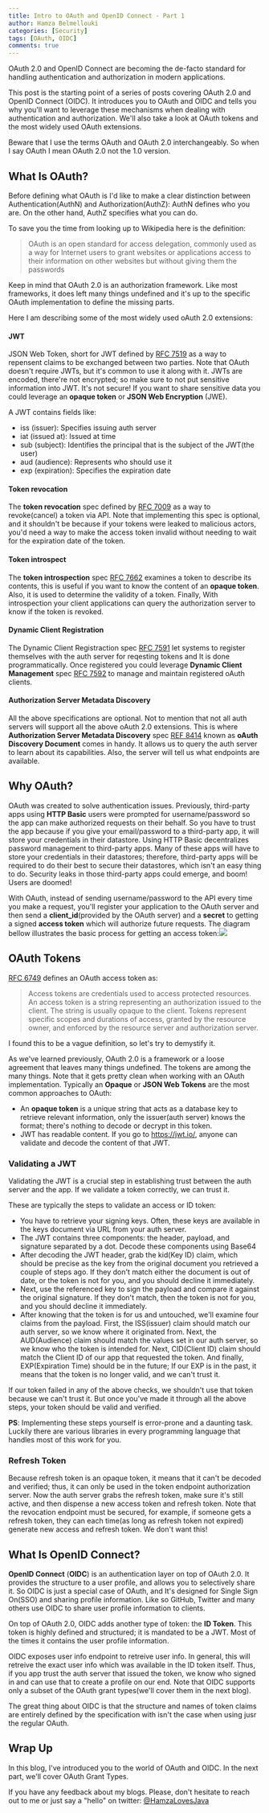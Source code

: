```yaml
---
title: Intro to OAuth and OpenID Connect - Part 1
author: Hamza Belmellouki
categories: [Security]
tags: [OAuth, OIDC]
comments: true
---
```


OAuth 2.0 and OpenID Connect are becoming the de-facto standard for handling authentication and authorization in modern applications.

This post is the starting point of a series of posts covering OAuth 2.0 and OpenID Connect (OIDC). It introduces you to OAuth and OIDC and tells you why you'll want to leverage these mechanisms when dealing with authentication and authorization. We'll also take a look at OAuth tokens and the most widely used OAuth extensions. 

Beware that I use the terms OAuth and OAuth 2.0 interchangeably. So when I say OAuth I mean OAuth 2.0 not the 1.0 version.

## What Is OAuth?

Before defining what OAuth is I'd like to make a clear distinction between Authentication(AuthN) and Authorization(AuthZ): AuthN defines who you are. On the other hand, AuthZ specifies what you can do.

To save you the time from looking up to Wikipedia here is the definition:

> OAuth is an open standard for access delegation, commonly used as a way for Internet users to grant websites or applications access to their information on other websites but without giving them the passwords

Keep in mind that OAuth 2.0 is an authorization framework. Like most frameworks, it does left many things undefined and it's up to the specific OAuth implementation to define the missing parts. 

Here I am describing some of the most widely used oAuth 2.0 extensions:

#### JWT

JSON Web Token, short for JWT defined by [RFC 7519](https://tools.ietf.org/html/rfc7519) as a way to repensent claims to be exchanged between two parties. Note that OAuth doesn't require JWTs, but it's common to use it along with it. JWTs are encoded,  there're not encrypted; so make sure to not put sensitive information into JWT. It's not secure! If you want to share sensitive data you could leverage an **opaque token** or **JSON Web Encryption** (JWE).

A JWT contains fields like:

* iss (issuer):  Specifies issuing auth server
* iat (issued at): Issued at time
* sub (subject): Identifies the principal that is the subject of the JWT(the user)
* aud (audience): Represents who should use it
* exp (expiration): Specifies the expiration date

#### Token revocation

The **token revocation** spec defined by [RFC 7009](https://tools.ietf.org/html/rfc7009) as a way to revoke(cancel) a token via API. Note that implementing this spec is optional, and it shouldn't be because if your tokens were leaked to malicious actors, you'd need a way to make the access token invalid without needing to wait for the expiration date of the token.

#### Token introspect

The **token introspection** spec [RFC 7662](https://tools.ietf.org/html/rfc7662) examines a token to describe its contents, this is useful if you want to know the content of an **opaque token**. Also, it is used to determine the validity of a token. Finally, With introspection your client applications can query the authorization server to know if the token is revoked.

#### Dynamic Client Registration

The Dynamic Client Registraction spec [RFC 7591](https://tools.ietf.org/html/rfc7591) let systems to register themselves with the auth server for reqesting tokens and It is done programmatically. Once registered you could leverage **Dynamic Client Management** spec [RFC 7592](https://tools.ietf.org/html/rfc7592) to manage and maintain registered oAuth clients.

#### Authorization Server Metadata Discovery

All the above specifications are optional. Not to mention that not all auth servers will support all the above oAuth 2.0 extensions. This is where **Authorization Server Metadata Discovery** spec [REF 8414](https://tools.ietf.org/html/rfc8414) known as **oAuth Discovery Document** comes in handy. It allows us to query the auth server to learn about its capabilities. Also, the server will tell us what endpoints are available.

## Why OAuth?

OAuth was created to solve authentication issues. Previously, third-party apps using **HTTP Basic** users were prompted for username/password so the app can make authorized requests on their behalf. So you have to trust the app because if you give your email/password to a third-party app, it will store your credentials in their datastore. Using HTTP Basic decentralizes password management to third-party apps. Many of these apps will have to store your credentials in their datastores; therefore, third-party apps will be required to do their best to secure their datastores, which isn't an easy thing to do. Security leaks in those third-party apps could emerge, and boom! Users are doomed! 

With OAuth, instead of sending username/password to the API every time you make a request, you'll register your application to the OAuth server and then send a **client_id**(provided by the OAuth server) and a **secret** to getting a signed **access token** which will authorize future requests. The diagram bellow illustrates the basic process for getting an access token:![](https://i.ibb.co/TvmZFV6/image.png)

## OAuth Tokens

[RFC 6749](https://tools.ietf.org/html/rfc6749) defines an OAuth access token as:

> Access tokens are credentials used to access protected resources.  An access token is a string representing an authorization issued to the client.  The string is usually opaque to the client.  Tokens represent specific scopes and durations of access, granted by the resource owner, and enforced by the resource server and authorization server.

I found this to be a vague definition, so let's try to demystify it. 

As we've learned previously, OAuth 2.0 is a framework or a loose agreement that leaves many things undefined. The tokens are among the many things. Note that it gets pretty clean when working with an OAuth implementation. Typically an **Opaque** or **JSON Web Tokens** are the most common approaches to OAuth:

- An **opaque token** is a unique string that acts as a database key to retrieve relevant information, only the issuer(auth server) knows the format; there's nothing to decode or decrypt in this token.
- JWT has readable content. If you go to https://jwt.io/, anyone can validate and decode the content of that JWT.

### Validating a JWT

Validating the JWT is a crucial step in establishing trust between the auth server and the app. If we validate a token correctly, we can trust it.

These are typically the steps to validate an access or ID token:

- You have to retrieve your signing keys. Often, these keys are available in the keys document via URL from your auth server.
- The JWT contains three components: the header, payload, and signature separated by a dot. Decode these components using Base64
- After decoding the JWT header, grab the kid(Key ID) claim, which should be precise as the key from the original document you retrieved a couple of steps ago. If they don't match either the document is out of date, or the token is not for you, and you should decline it immediately.
- Next, use the referenced key to sign the payload and compare it against the original signature. If they don't match, then the token is not for you, and you should decline it immediately.
- After knowing that the token is for us and untouched, we'll examine four claims from the payload. First, the ISS(issuer) claim should match our auth server, so we know where it originated from. Next, the AUD(Audience) claim should match the values set in our auth server, so we know who the token is intended for. Next, CID(Client ID) claim should match the Client ID of our app that requested the token. And finally, EXP(Expiration Time) should be in the future; If our EXP is in the past, it means that the token is no longer valid, and we can't trust it.

If our token failed in any of the above checks, we shouldn't use that token because we can't trust it. But once you've made it through all the above steps, your token should be valid and verified.

**PS**: Implementing these steps yourself is error-prone and a daunting task. Luckily there are various libraries in every programming language that handles most of this work for you.

### Refresh Token

Because refresh token is an opaque token, it means that it can't be decoded and verified; thus, it can only be used in the token endpoint authorization server. Now the auth server grabs the refresh token, make sure it's still active, and then dispense a new access token and refresh token. Note that the revocation endpoint must be secured, for example, if someone gets a refresh token, they can each time(as long as refresh token not expired) generate new access and refresh token. We don't want this!

## What Is OpenID Connect?

**OpenID Connect** (**OIDC**) is an authentication layer on top of OAuth 2.0. It provides the structure to a user profile, and allows you to selectively share it. So OIDC is just a special case of OAuth, and It's designed for Single Sign On(SSO) and sharing profile information. Like so GitHub, Twitter and many others use OIDC to share user profile information to clients.

On top of OAuth 2.0, OIDC adds another type of token: the **ID Token**. This token is highly defined and structured; it is mandated to be a JWT. Most of the times it contains the user profile information. 

OIDC exposes user info endpoint to retreive user info. In general, this will retreive the exact user info which was available in the ID token itself. Thus, if you app trust the auth server that issued the token, we know who signed in and can use that to create a profile on our end. Note that OIDC supports only a subset of the OAuth grant types(we'll cover them in the next blog).

The great thing about OIDC is that the structure and names of token claims are entirely defined by the specification with isn't the case when using jusr the regular OAuth.

## Wrap Up 

In this blog, I've introduced you to the world of OAuth and OIDC. In the next part, we'll cover OAuth Grant Types.

If you have any feedback about my blogs. Please, don't hesitate to reach out to me or just say a "hello" on twitter: [@HamzaLovesJava](https://twitter.com/HamzaLovesJava)